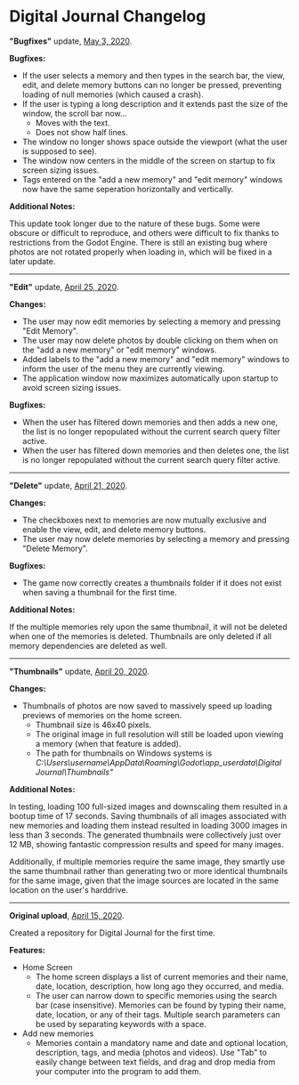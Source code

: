 # Digital Journal Changelog

**"Bugfixes"** update, <ins>May 3, 2020</ins>.

**Bugfixes:**
- If the user selects a memory and then types in the search bar, the view, edit, and delete memory buttons can no longer be pressed, preventing loading of null memories (which caused a crash).
- If the user is typing a long description and it extends past the size of the window, the scroll bar now...
  - Moves with the text.
  - Does not show half lines.
- The window no longer shows space outside the viewport (what the user is supposed to see).
- The window now centers in the middle of the screen on startup to fix screen sizing issues.
- Tags entered on the "add a new memory" and "edit memory" windows now have the same seperation horizontally and vertically.

**Additional Notes:**

This update took longer due to the nature of these bugs. Some were obscure or difficult to reproduce, and others were difficult to fix thanks to restrictions from the Godot Engine. There is still an existing bug where photos are not rotated properly when loading in, which will be fixed in a later update.

<hr />

**"Edit"** update, <ins>April 25, 2020</ins>.

**Changes:**
- The user may now edit memories by selecting a memory and pressing "Edit Memory".
- The user may now delete photos by double clicking on them when on the "add a new memory" or "edit memory" windows.
- Added labels to the "add a new memory" and "edit memory" windows to inform the user of the menu they are currently viewing.
- The application window now maximizes automatically upon startup to avoid screen sizing issues.

**Bugfixes:**
- When the user has filtered down memories and then adds a new one, the list is no longer repopulated without the current search query filter active.
- When the user has filtered down memories and then deletes one, the list is no longer repopulated without the current search query filter active.

<hr />

**"Delete"** update, <ins>April 21, 2020</ins>.

**Changes:**
- The checkboxes next to memories are now mutually exclusive and enable the view, edit, and delete memory buttons.
- The user may now delete memories by selecting a memory and pressing "Delete Memory".

**Bugfixes:**

- The game now correctly creates a thumbnails folder if it does not exist when saving a thumbnail for the first time.

**Additional Notes:**

If the multiple memories rely upon the same thumbnail, it will not be deleted when one of the memories is deleted.
Thumbnails are only deleted if all memory dependencies are deleted as well.

<hr />

**"Thumbnails"** update, <ins>April 20, 2020</ins>.

**Changes:**

- Thumbnails of photos are now saved to massively speed up loading previews of memories on the home screen.
  - Thumbnail size is 46x40 pixels.
  - The original image in full resolution will still be loaded upon viewing a memory (when that feature is added).
  - The path for thumbnails on Windows systems is *C:\Users\username\AppData\Roaming\Godot\app_userdata\Digital Journal\Thumbnails"*

**Additional Notes:**

In testing, loading 100 full-sized images and downscaling them resulted in a bootup time of 17 seconds. Saving thumbnails of all images associated with new memories and loading them instead resulted in loading 3000 images in less than 3 seconds. The generated thumbnails were collectively just over 12 MB, showing fantastic compression results and speed for many images.

Additionally, if multiple memories require the same image, they smartly use the same thumbnail rather than generating two or more identical thumbnails for the same image, given that the image sources are located in the same location on the user's harddrive.

<hr />

**Original upload**, <ins>April 15, 2020</ins>.

Created a repository for Digital Journal for the first time.

**Features:**

- Home Screen
  - The home screen displays a list of current memories and their name, date, location, description, how long ago they occurred, and media.
  - The user can narrow down to specific memories using the search bar (case insensitive). Memories can be found by typing their name, date, location, or any of their tags. Multiple search parameters can be used by separating keywords with a space.
- Add new memories
  - Memories contain a mandatory name and date and optional location, description, tags, and media (photos and videos). Use "Tab" to easily change between text fields, and drag and drop media from your computer into the program to add them.